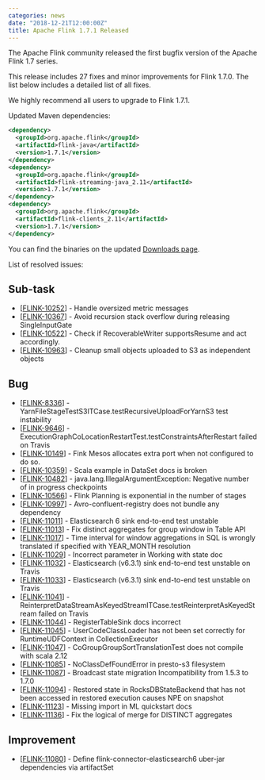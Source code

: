 ```yaml
---
categories: news
date: "2018-12-21T12:00:00Z"
title: Apache Flink 1.7.1 Released
---
```


The Apache Flink community released the first bugfix version of the Apache Flink 1.7 series.

This release includes 27 fixes and minor improvements for Flink 1.7.0. The list below includes a detailed list of all fixes.

We highly recommend all users to upgrade to Flink 1.7.1.

Updated Maven dependencies:

```xml
<dependency>
  <groupId>org.apache.flink</groupId>
  <artifactId>flink-java</artifactId>
  <version>1.7.1</version>
</dependency>
<dependency>
  <groupId>org.apache.flink</groupId>
  <artifactId>flink-streaming-java_2.11</artifactId>
  <version>1.7.1</version>
</dependency>
<dependency>
  <groupId>org.apache.flink</groupId>
  <artifactId>flink-clients_2.11</artifactId>
  <version>1.7.1</version>
</dependency>
```

You can find the binaries on the updated [Downloads page](http://flink.apache.org/downloads.html).

List of resolved issues:

<h2>        Sub-task
</h2>
<ul>
<li>[<a href='https://issues.apache.org/jira/browse/FLINK-10252'>FLINK-10252</a>] -         Handle oversized metric messages
</li>
<li>[<a href='https://issues.apache.org/jira/browse/FLINK-10367'>FLINK-10367</a>] -         Avoid recursion stack overflow during releasing SingleInputGate
</li>
<li>[<a href='https://issues.apache.org/jira/browse/FLINK-10522'>FLINK-10522</a>] -         Check if RecoverableWriter supportsResume and act accordingly.
</li>
<li>[<a href='https://issues.apache.org/jira/browse/FLINK-10963'>FLINK-10963</a>] -         Cleanup small objects uploaded to S3 as independent objects
</li>
</ul>
        
<h2>        Bug
</h2>
<ul>
<li>[<a href='https://issues.apache.org/jira/browse/FLINK-8336'>FLINK-8336</a>] -         YarnFileStageTestS3ITCase.testRecursiveUploadForYarnS3 test instability
</li>
<li>[<a href='https://issues.apache.org/jira/browse/FLINK-9646'>FLINK-9646</a>] -         ExecutionGraphCoLocationRestartTest.testConstraintsAfterRestart failed on Travis
</li>
<li>[<a href='https://issues.apache.org/jira/browse/FLINK-10149'>FLINK-10149</a>] -         Fink Mesos allocates extra port when not configured to do so.
</li>
<li>[<a href='https://issues.apache.org/jira/browse/FLINK-10359'>FLINK-10359</a>] -         Scala example in DataSet docs is broken
</li>
<li>[<a href='https://issues.apache.org/jira/browse/FLINK-10482'>FLINK-10482</a>] -         java.lang.IllegalArgumentException: Negative number of in progress checkpoints
</li>
<li>[<a href='https://issues.apache.org/jira/browse/FLINK-10566'>FLINK-10566</a>] -         Flink Planning is exponential in the number of stages
</li>
<li>[<a href='https://issues.apache.org/jira/browse/FLINK-10997'>FLINK-10997</a>] -         Avro-confluent-registry does not bundle any dependency
</li>
<li>[<a href='https://issues.apache.org/jira/browse/FLINK-11011'>FLINK-11011</a>] -         Elasticsearch 6 sink end-to-end test unstable
</li>
<li>[<a href='https://issues.apache.org/jira/browse/FLINK-11013'>FLINK-11013</a>] -         Fix distinct aggregates for group window in Table API
</li>
<li>[<a href='https://issues.apache.org/jira/browse/FLINK-11017'>FLINK-11017</a>] -         Time interval for window aggregations in SQL is wrongly translated if specified with YEAR_MONTH resolution
</li>
<li>[<a href='https://issues.apache.org/jira/browse/FLINK-11029'>FLINK-11029</a>] -         Incorrect parameter in Working with state doc
</li>
<li>[<a href='https://issues.apache.org/jira/browse/FLINK-11032'>FLINK-11032</a>] -         Elasticsearch (v6.3.1) sink end-to-end test unstable on Travis
</li>
<li>[<a href='https://issues.apache.org/jira/browse/FLINK-11033'>FLINK-11033</a>] -         Elasticsearch (v6.3.1) sink end-to-end test unstable on Travis
</li>
<li>[<a href='https://issues.apache.org/jira/browse/FLINK-11041'>FLINK-11041</a>] -         ReinterpretDataStreamAsKeyedStreamITCase.testReinterpretAsKeyedStream failed on Travis
</li>
<li>[<a href='https://issues.apache.org/jira/browse/FLINK-11044'>FLINK-11044</a>] -         RegisterTableSink docs incorrect
</li>
<li>[<a href='https://issues.apache.org/jira/browse/FLINK-11045'>FLINK-11045</a>] -         UserCodeClassLoader has not been set correctly for RuntimeUDFContext in CollectionExecutor
</li>
<li>[<a href='https://issues.apache.org/jira/browse/FLINK-11047'>FLINK-11047</a>] -         CoGroupGroupSortTranslationTest does not compile with scala 2.12
</li>
<li>[<a href='https://issues.apache.org/jira/browse/FLINK-11085'>FLINK-11085</a>] -         NoClassDefFoundError in presto-s3 filesystem
</li>
<li>[<a href='https://issues.apache.org/jira/browse/FLINK-11087'>FLINK-11087</a>] -         Broadcast state migration Incompatibility from 1.5.3 to 1.7.0
</li>
<li>[<a href='https://issues.apache.org/jira/browse/FLINK-11094'>FLINK-11094</a>] -         Restored state in RocksDBStateBackend that has not been accessed in restored execution causes NPE on snapshot
</li>
<li>[<a href='https://issues.apache.org/jira/browse/FLINK-11123'>FLINK-11123</a>] -         Missing import in ML quickstart docs
</li>
<li>[<a href='https://issues.apache.org/jira/browse/FLINK-11136'>FLINK-11136</a>] -         Fix the logical of merge for DISTINCT aggregates
</li>
</ul>
                
<h2>        Improvement
</h2>
<ul>
<li>[<a href='https://issues.apache.org/jira/browse/FLINK-11080'>FLINK-11080</a>] -         Define flink-connector-elasticsearch6 uber-jar dependencies via artifactSet
</li>
</ul>
